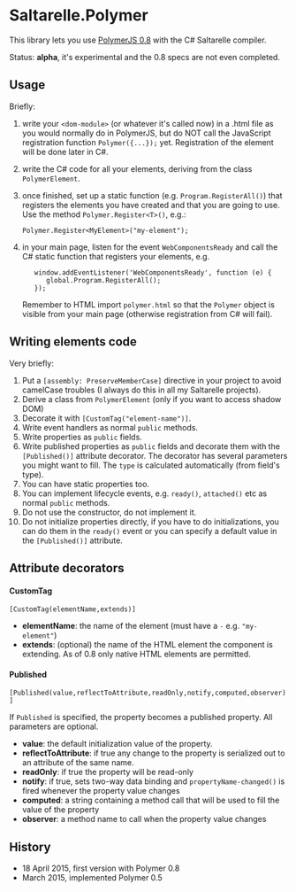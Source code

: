 # Saltarelle.Polymer

This library lets you use [PolymerJS 0.8](polymer-project.org) with the C# Saltarelle compiler.

Status: **alpha**, it's experimental and the 0.8 specs are not even completed.

## Usage

Briefly:

1. write your `<dom-module>` (or whatever it's called now) in a .html file as you would normally 
   do in PolymerJS, but do NOT call the JavaScript registration function `Polymer({...});` yet.
   Registration of the element will be done later in C#.

2. write the C# code for all your elements, deriving from the class `PolymerElement`. 
   
3. once finished, set up a static function (e.g. `Program.RegisterAll()`) that registers the elements you have created and that 
   you are going to use. Use the method `Polymer.Register<T>()`, e.g.:
   
   ```
   Polymer.Register<MyElement>("my-element");
   ```     
      
5. in your main page, listen for the event `WebComponentsReady` and call the C# static function that
   registers your elements, e.g.
   
   ```
      window.addEventListener('WebComponentsReady', function (e) {
         global.Program.RegisterAll();
      });
   ```

   Remember to HTML import `polymer.html` so that the `Polymer` object is visible from your main page (otherwise registration from C# will fail). 

## Writing elements code

Very briefly:

1. Put a `[assembly: PreserveMemberCase]` directive in your project to avoid camelCase troubles (I always do this in all my Saltarelle projects).
2. Derive a class from `PolymerElement` (only if you want to access shadow DOM)
3. Decorate it with `[CustomTag("element-name")]`.
4. Write event handlers as normal `public` methods.
5. Write properties as `public` fields.
6. Write published properties as `public` fields and decorate them with the `[Published()]` attribute decorator. The decorator has several parameters you might want to fill. The `type` is calculated automatically (from field's type).
7. You can have static properties too.
8. You can implement lifecycle events, e.g. `ready()`, `attached()` etc as normal `public` methods.
9. Do not use the constructor, do not implement it. 
10. Do not initialize properties directly, if you have to do initializations, you can do them in the `ready()` event or you can specify a default value in the `[Published()]` attribute.

## Attribute decorators

#### CustomTag
`[CustomTag(elementName,extends)]`
- **elementName**: the name of the element (must have a `-` e.g. `"my-element"`)
- **extends**: (optional) the name of the HTML element the component is extending. As of 0.8 only native HTML elements are permitted.

#### Published
`[Published(value,reflectToAttribute,readOnly,notify,computed,observer)]`

If `Published` is specified, the property becomes a published property. All parameters are optional. 

- **value**: the default initialization value of the property.
- **reflectToAttribute**: if true any change to the property is serialized out to an attribute of the same name.
- **readOnly**: if true the property will be read-only    
- **notify**: if true, sets two-way data binding and `propertyName-changed()` is fired whenever the property value changes     
- **computed**: a string containing a method call that will be used to fill the value of the property
- **observer**: a method name to call when the property value changes   

## History

- 18 April 2015, first version with Polymer 0.8
- March 2015, implemented Polymer 0.5




 